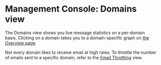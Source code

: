 # Management Console: Domains view

The Domains view shows you live message statistics on a per-domain basis. 
Clicking on a domain takes you to a domain-specific graph on 
[the Overview page](mgmt-overview#filtering-the-graph).

<!-- TODO: include this. 
MailerQ keeps a maximum number of messages in its main memory, specified by XXX.
To avoid filling this up entirely with messages to a single domain, you can also
specify a maximum per domain; see XXX.  When this maximum is exceeded, the excess
messages are pushed into a domain-specific RabbitMQ queue, allowing later
retrieval.
-->

Not every domain likes to receive email at high rates.  To throttle the number of
emails sent to a specific domain, refer to the [Email Throttling](mgmt-throttling) 
view.
